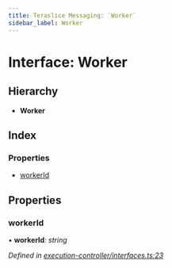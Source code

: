 ```yaml
---
title: Teraslice Messaging: `Worker`
sidebar_label: Worker
---
```


# Interface: Worker

## Hierarchy

* **Worker**

## Index

### Properties

* [workerId](worker.md#workerid)

## Properties

###  workerId

• **workerId**: *string*

*Defined in [execution-controller/interfaces.ts:23](https://github.com/terascope/teraslice/blob/d8feecc03/packages/teraslice-messaging/src/execution-controller/interfaces.ts#L23)*
